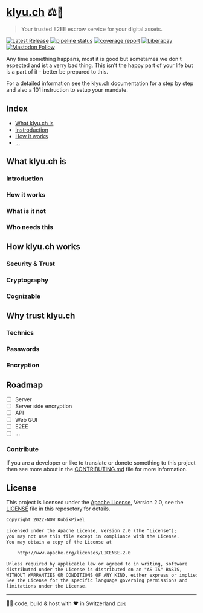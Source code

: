 # [klyu.ch](https://klyu.ch/) ⚖️🔐

> Your trusted E2EE escrow service for your digital assets.

[![Latest Release](https://gitlab.com/klyuch/klyuch/-/badges/release.svg)](https://gitlab.com/klyuch/klyuch/-/releases)
[![pipeline status](https://gitlab.com/klyuch/klyuch/badges/%{default_branch}/pipeline.svg)](https://gitlab.com/klyuch/klyuch/-/commits/%{default_branch})
[![coverage report](https://gitlab.com/klyuch/klyuch/badges/i%{default_branch}/coverage.svg)](https://gitlab.com/klyuch/klyuch/-/commits/%{default_branch})
[![Liberapay](https://img.shields.io/liberapay/gives/KubikPixel.svg?logo=liberapay)](https://liberapay.com/KubikPixel)
[![Mastodon Follow](https://img.shields.io/mastodon/follow/000293781?color=blue&domain=https%3A%2F%2Fchaos.social&style=flat&logo=mastodon)](https://chaos.social/@kubikpixel)

Any time something happans, most it is good but sometames we don't espected and
ist a verry bad thing. This isn't the happy part of your life but is a part of
it - better be prepared to this.

For a detailed information see the [klyu.ch](https://klyu.ch/doc/)
documentation for a step by step and also a 101 instruction to setup your
mandate.

## Index

* [What klyu.ch is](what_klyuch_is)
* [Instroduction](introducion)
* [How it works](how_it_works)
* [...](#)

## What klyu.ch is

### Introduction

### How it works

### What is it not

### Who needs this

## How klyu.ch works

### Security & Trust

### Cryptography

### Cognizable

## Why trust klyu.ch

### Technics

### Passwords

### Encryption

## Roadmap

* [ ] Server
* [ ] Server side encryption
* [ ] API
* [ ] Web GUI
* [ ] E2EE
* [ ] ...

### Contribute

If you are a developer or like to translate or donete something to this project
then see more about in the [CONTRIBUTING.md](CONTRIBUTING.me) file for more
information.

## License

This project is licensed under the
[Apache License](https://www.apache.org/licenses/LICENSE-2.0), Version 2.0,
see the [LICENSE](LICENSE) file in this reposetory for details.

```txt
Copyright 2022-NOW KubikPixel

Licensed under the Apache License, Version 2.0 (the "License");
you may not use this file except in compliance with the License.
You may obtain a copy of the License at

    http://www.apache.org/licenses/LICENSE-2.0

Unless required by applicable law or agreed to in writing, software
distributed under the License is distributed on an "AS IS" BASIS,
WITHOUT WARRANTIES OR CONDITIONS OF ANY KIND, either express or implied.
See the License for the specific language governing permissions and
limitations under the License.
```

---

👨‍💻 code, build & host with ❤️  in Switzerland 🇨🇭
